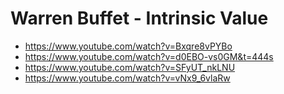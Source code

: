 # Warren Buffet - Intrinsic Value

- https://www.youtube.com/watch?v=Bxqre8vPYBo
- https://www.youtube.com/watch?v=d0EBO-vs0GM&t=444s
- https://www.youtube.com/watch?v=SFyUT_nkLNU
- https://www.youtube.com/watch?v=vNx9_6vlaRw


